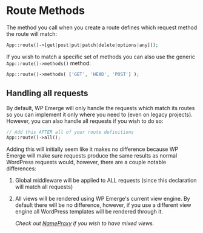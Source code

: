 # Route Methods

The method you call when you create a route defines which request method the route will match:

```php
App::route()->[get|post|put|patch|delete|options|any]();
```

If you wish to match a specific set of methods you can also use the generic `App::route()->methods()` method:

```php
App::route()->methods( ['GET', 'HEAD', 'POST'] );
```

## Handling all requests

By default, WP Emerge will only handle the requests which match its routes so you can implement it only where you need to (even on legacy projects). However, you can also handle all requests if you wish to do so:
```php
// Add this AFTER all of your route definitions
App::route()->all();
```

Adding this will initially seem like it makes no difference because WP Emerge will make sure requests produce the same results as normal WordPress requests would, however, there are a couple notable differences:

1. Global middleware will be applied to ALL requests (since this declaration will match all requests)
2. All views will be rendered using WP Emerge's current view engine. By default there will be no difference, however, if you use a different view engine all WordPress templates will be rendered through it.

    _Check out [NameProxy](/framework/views/overview#nameproxyviewengine) if you wish to have mixed views._
